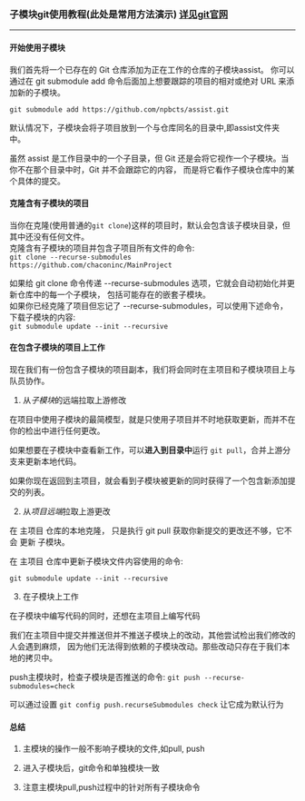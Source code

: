 
### 子模块git使用教程(此处是常用方法演示)  [详见git官网](https://git-scm.com/book/zh/v2/Git-%E5%B7%A5%E5%85%B7-%E5%AD%90%E6%A8%A1%E5%9D%97)

***
#### 开始使用子模块

我们首先将一个已存在的 Git 仓库添加为正在工作的仓库的子模块assist。 你可以通过在 git submodule add 命令后面加上想要跟踪的项目的相对或绝对 URL 来添加新的子模块。

`git submodule add https://github.com/npbcts/assist.git`

默认情况下，子模块会将子项目放到一个与仓库同名的目录中,即assist文件夹中。

虽然 assist 是工作目录中的一个子目录，但 Git 还是会将它视作一个子模块。当你不在那个目录中时，Git 并不会跟踪它的内容， 而是将它看作子模块仓库中的某个具体的提交。

#### 克隆含有子模块的项目

当你在克隆(使用普通的`git clone`)这样的项目时，默认会包含该子模块目录，但其中还没有任何文件。  
克隆含有子模块的项目并包含子项目所有文件的命令:  
`git clone --recurse-submodules https://github.com/chaconinc/MainProject`

如果给 git clone 命令传递 --recurse-submodules 选项，它就会自动初始化并更新仓库中的每一个子模块， 包括可能存在的嵌套子模块。  
如果你已经克隆了项目但忘记了 --recurse-submodules，可以使用下述命令，下载子模块的内容:  
`git submodule update --init --recursive`


#### 在包含子模块的项目上工作
现在我们有一份包含子模块的项目副本，我们将会同时在主项目和子模块项目上与队员协作。  

1. 从*子模块*的远端拉取上游修改

在项目中使用子模块的最简模型，就是只使用子项目并不时地获取更新，而并不在你的检出中进行任何更改。

如果想要在子模块中查看新工作，可以**进入到目录中**运行 `git pull`，合并上游分支来更新本地代码。

如果你现在返回到主项目，就会看到子模块被更新的同时获得了一个包含新添加提交的列表。

2. 从*项目远端*拉取上游更改

在 主项目 仓库的本地克隆， 只是执行 git pull 获取你新提交的更改还不够，它不会 更新 子模块。  

在 主项目 仓库中更新子模块文件内容使用的命令:

`git submodule update --init --recursive`

3. 在子模块上工作

在子模块中编写代码的同时，还想在主项目上编写代码

我们在主项目中提交并推送但并不推送子模块上的改动，其他尝试检出我们修改的人会遇到麻烦， 因为他们无法得到依赖的子模块改动。那些改动只存在于我们本地的拷贝中。

push主模块时，检查子模块是否推送的命令:
`git push --recurse-submodules=check`

可以通过设置 `git config push.recurseSubmodules check` 让它成为默认行为

#### 总结

1. 主模块的操作一般不影响子模块的文件,如pull, push

2. 进入子模块后，git命令和单独模块一致

3. 注意主模块pull,push过程中的针对所有子模块命令